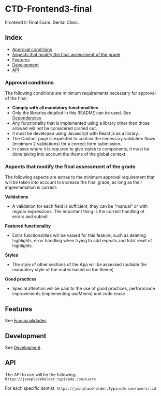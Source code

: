 # CTD-Frontend3-final

Frontend III Final Exam. Dental Clinic.

## Index

- [Approval conditions](#approval-conditions)
- [Aspects that modify the final assessment of the grade](#aspects-that-modify-the-final-assessment-of-the-grade)
- [Features](#features)
- [Development](#development)
- [API](#api)

### Approval conditions

The following conditions are minimum requirements necessary for approval of the final:

- **Comply with all mandatory functionalities**
- Only the libraries detailed in this README can be used. See [Dependencies](docs/desarrollo.md#dependencias)
- Any functionality that is implemented using a library other than those allowed will not be considered carried out.
- It must be developed using Javascript with React.js as a library.
- The Contact page is expected to contain the necessary validation flows (minimum 2 validations) for a correct form submission.
- In cases where it is required to give styles to components, it must be done taking into account the theme of the global context.

### Aspects that modify the final assessment of the grade

The following aspects are extras to the minimum approval requirement that will be taken into account to increase the final grade, as long as their implementation is correct:

**Validations**

- A validation for each field is sufficient, they can be "manual" or with regular expressions. The important thing is the correct handling of errors and submit.

**Featured functionality**

- Extra functionalities will be valued for this feature, such as deleting highlights, error handling when trying to add repeats and total reset of highlights.

**Styles**

- The style of other sections of the App will be assessed (outside the mandatory style of the routes based on the theme)

**Good practices**

- Special attention will be paid to the use of good practices, performance improvements (implementing useMemo) and code reuse

## Features

See [Funcionalidades](docs/features.md).

## Development

See [Development](docs/development.md).

## API

The API to use will be the following: 
`https://jsonplaceholder.typicode.com/users`

For each specific dentist: 
`https://jsonplaceholder.typicode.com/users/:id`

